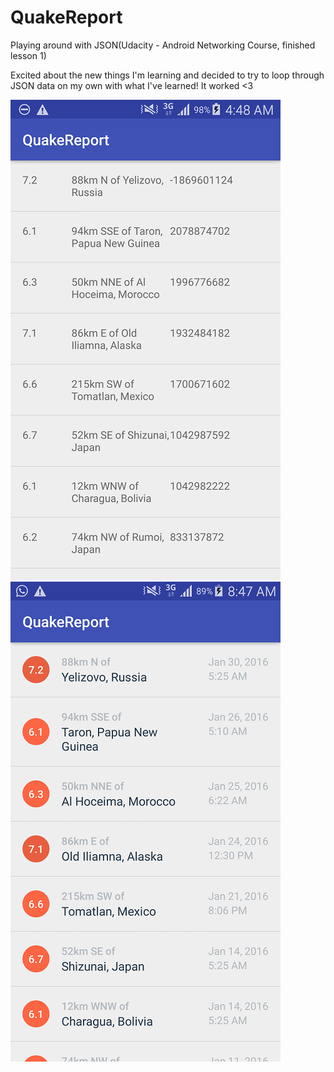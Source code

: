 # QuakeReport
Playing around with JSON(Udacity - Android Networking Course, finished lesson 1)

Excited about the new things I'm learning and decided to try to loop through JSON data on my own with what I've learned! It worked <3


![Alt text](Screenshot/Screenshot_2017-11-23-04-48-21.png?raw=true "Optional Title")
![Alt text](Screenshot/Screenshot_2017-11-25-08-47-19.png?raw=true "Optional Title")
